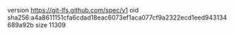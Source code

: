 version https://git-lfs.github.com/spec/v1
oid sha256:a4a8611151cfa6cdad18eac6073ef1aca077cf9a2322ecd1eed943134689a92b
size 11309
